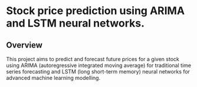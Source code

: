 # Stock price prediction using ARIMA and LSTM neural networks.

## Overview

This project aims to predict and forecast future prices for a given stock using ARIMA (autoregressive integrated moving average) for traditional time series forecasting and LSTM (long short-term memory) neural networks for advanced machine learning modelling. 
